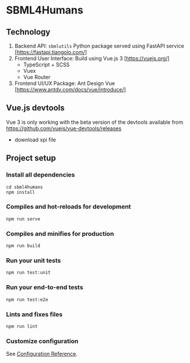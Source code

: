 # SBML4Humans

## Technology
1. Backend API: ```sbmlutils``` Python package served using FastAPI service [https://fastapi.tiangolo.com/]
2. Frontend User Interface: Build using Vue.js 3 [https://vuejs.org/]
    - TypeScript + SCSS
    - Vuex
    - Vue Router
3. Frontend UI/UX Package: Ant Design Vue [https://www.antdv.com/docs/vue/introduce/]

## Vue.js devtools
Vue 3 is only working with the beta version of the devtools available from
https://github.com/vuejs/vue-devtools/releases

- download xpi file

## Project setup

### Install all dependencies
```
cd sbml4humans
npm install
```

### Compiles and hot-reloads for development
```
npm run serve
```

### Compiles and minifies for production
```
npm run build
```

### Run your unit tests
```
npm run test:unit
```

### Run your end-to-end tests
```
npm run test:e2e
```

### Lints and fixes files
```
npm run lint
```

### Customize configuration
See [Configuration Reference](https://cli.vuejs.org/config/).
